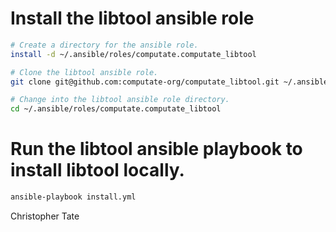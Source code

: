 
# Install the libtool ansible role

```bash
# Create a directory for the ansible role. 
install -d ~/.ansible/roles/computate.computate_libtool

# Clone the libtool ansible role. 
git clone git@github.com:computate-org/computate_libtool.git ~/.ansible/roles/computate.computate_libtool

# Change into the libtool ansible role directory. 
cd ~/.ansible/roles/computate.computate_libtool
```

# Run the libtool ansible playbook to install libtool locally. 

```bash
ansible-playbook install.yml
```

Christopher Tate
